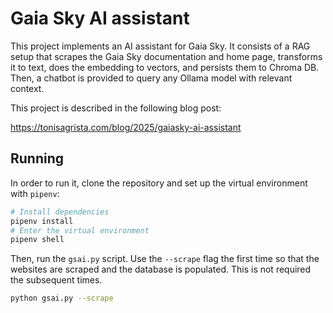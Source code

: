 # Gaia Sky AI assistant

This project implements an AI assistant for Gaia Sky. It consists of a RAG setup that scrapes the Gaia Sky documentation and home page, transforms it to text, does the embedding to vectors, and persists them to Chroma DB. Then, a chatbot is provided to query any Ollama model with relevant context.

This project is described in the following blog post:

https://tonisagrista.com/blog/2025/gaiasky-ai-assistant

## Running

In order to run it, clone the repository and set up the virtual environment with `pipenv`:

```bash
# Install dependencies
pipenv install
# Enter the virtual environment
pipenv shell
```

Then, run the `gsai.py` script. Use the `--scrape` flag the first time so that the websites are scraped and the database is populated. This is not required the subsequent times.

```bash
python gsai.py --scrape
```

